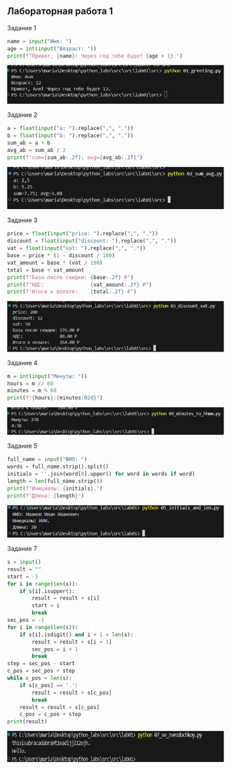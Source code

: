 ## Лабораторная работа 1



Задание 1

```python
name = input("Имя: ")
age = int(input("Возраст: "))
print(f"Привет, {name}! Через год тебе будет {age + 1}.")
```

![01_greeting](./images/lab01/ex01.png.png)


Задание 2

```python
a = float(input("a: ").replace(",", "."))
b = float(input("b: ").replace(",", "."))
sum_ab = a + b
avg_ab = sum_ab / 2
print(f"sum={sum_ab:.2f}; avg={avg_ab:.2f}")
```

![02_sum_avg](./images/lab01/ex02.png.png)


Задание 3

```python
price = float(input("price: ").replace(",", "."))
discount = float(input("discount: ").replace(",", "."))
vat = float(input("vat: ").replace(",", "."))
base = price * (1 - discount / 100)
vat_amount = base * (vat / 100)
total = base + vat_amount
print(f"База после скидки: {base:.2f} ₽")
print(f"НДС:               {vat_amount:.2f} ₽")
print(f"Итого к оплате:    {total:.2f} ₽")
```

![03_discount_vat](./images/lab01/ex03.png.png)


Задание 4

```python
m = int(input("Минуты: "))
hours = m // 60
minutes = m % 60
print(f"{hours}:{minutes:02d}")
```

![04_minutes_to_hhmm](./images/lab01/ex04.png.png)

Задание 5

```python
full_name = input("ФИО: ")
words = full_name.strip().split()
initials = ''.join(word[0].upper() for word in words if word)
length = len(full_name.strip())
print(f"Инициалы: {initials}.")
print(f"Длина: {length}")
```

![05_initials_and_len](./images/lab01/ex05.png.png)


Задание 7

```python
s = input()
result = ""
start = -1
for i in range(len(s)):
    if s[i].isupper():  
        result = result + s[i]  
        start = i  
        break
sec_pos = -1
for i in range(len(s)):
    if s[i].isdigit() and i + 1 < len(s):  
        result = result + s[i + 1]  
        sec_pos = i + 1  
        break
step = sec_pos - start
c_pos = sec_pos + step
while c_pos < len(s):
    if s[c_pos] == '.':  
        result = result + s[c_pos]  
        break 
    result = result + s[c_pos]  
    c_pos = c_pos + step  
print(result)
```

![07_so_zvezdochkoy](./images/lab01/ex07.png.png)